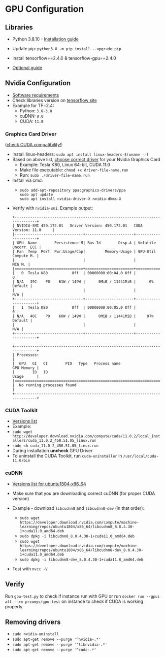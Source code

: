 # GPU Configuration

## Libraries

- Python 3.8.10 - [Installation guide](https://linuxize.com/post/how-to-install-python-3-8-on-ubuntu-18-04/)
- Update pip: `python3.8 -m pip install --upgrade pip`
- Install tensorflow==2.4.0 & tensorflow-gpu==2.4.0

- [Optional guide](https://gist.github.com/Mahedi-61/2a2f1579d4271717d421065168ce6a73?permalink_comment_id=3948350)

## Nvidia Configuration

- [Software requirements](https://www.tensorflow.org/install/gpu#software_requirements)
- Check libraries version on [tensorflow site](https://www.tensorflow.org/install/source#gpu)
- Example for TF=2.4:
  - Python: `3.6-3.8`
  - cuDNN: `8.0`
  - CUDA: `11.0`
  
### Graphics Card Driver

([check CUDA compatibility!](https://docs.nvidia.com/deploy/cuda-compatibility/index.html))
- Install linux-headers: `sudo apt install linux-headers-$(uname -r)`
- Based on above list, [choose correct driver](https://www.nvidia.com/Download/index.aspx?lang=en-us) 
  for your Nvidia Graphics Card
  - Example: Tesla K80, Linux 64-bit, CUDA 11.0
  - Make file executable: `chmod +x driver-file-name.run`
  - Run: `sudo ./driver-file-name.run`
- Install via cmd:
  - ```
    sudo add-apt-repository ppa:graphics-drivers/ppa
    sudo apt update
    sudo apt install nvidia-driver-X nvidia-dkms-X
    ```
- Verify with `nvidia-smi`. Example output:
  ```
  +-----------------------------------------------------------------------------+
  | NVIDIA-SMI 450.172.01   Driver Version: 450.172.01   CUDA Version: 11.0     |
  |-------------------------------+----------------------+----------------------+
  | GPU  Name        Persistence-M| Bus-Id        Disp.A | Volatile Uncorr. ECC |
  | Fan  Temp  Perf  Pwr:Usage/Cap|         Memory-Usage | GPU-Util  Compute M. |
  |                               |                      |               MIG M. |
  |===============================+======================+======================|
  |   0  Tesla K80           Off  | 00000000:00:04.0 Off |                    0 |
  | N/A   39C    P0    61W / 149W |      0MiB / 11441MiB |      0%      Default |
  |                               |                      |                  N/A |
  +-------------------------------+----------------------+----------------------+
  |   1  Tesla K80           Off  | 00000000:00:05.0 Off |                    0 |
  | N/A   40C    P0    60W / 149W |      0MiB / 11441MiB |     97%      Default |
  |                               |                      |                  N/A |
  +-------------------------------+----------------------+----------------------+
  
  +-----------------------------------------------------------------------------+
  | Processes:                                                                  |
  |  GPU   GI   CI        PID   Type   Process name                  GPU Memory |
  |        ID   ID                                                   Usage      |
  |=============================================================================|
  |  No running processes found                                                 |
  +-----------------------------------------------------------------------------+
  ```
  
### CUDA Toolkit

- [Versions list](https://developer.nvidia.com/cuda-toolkit-archive)
- Example: 
 - `sudo wget http://developer.download.nvidia.com/compute/cuda/11.0.2/local_installers/cuda_11.0.2_450.51.05_linux.run`
 - `sudo sh cuda_11.0.2_450.51.05_linux.run`
- During installation **uncheck** GPU Driver
- To uninstall the CUDA Toolkit, run `cuda-uninstaller` in `/usr/local/cuda-11.0/bin`

### cuDNN

- [Versions list for ubuntu1804-x86_64](https://developer.download.nvidia.com/compute/machine-learning/repos/ubuntu1804/x86_64/)
- Make sure that you are downloading correct cuDNN (for proper CUDA version)
- Example - download `libcudnn8` and `libcudnn8-dev` (in that order):
  - `sudo wget https://developer.download.nvidia.com/compute/machine-learning/repos/ubuntu1804/x86_64/libcudnn8_8.0.4.30-1+cuda11.0_amd64.deb`
  - `sudo dpkg -i libcudnn8_8.0.4.30-1+cuda11.0_amd64.deb`
  - `sudo wget https://developer.download.nvidia.com/compute/machine-learning/repos/ubuntu1804/x86_64/libcudnn8-dev_8.0.4.30-1+cuda11.0_amd64.deb`
  - `sudo dpkg -i libcudnn8-dev_8.0.4.30-1+cuda11.0_amd64.deb`

- Test with `nvcc -V`

## Verify
Run `gpu-test.py` to check if instance run with GPU or run `docker run --gpus all --rm przomys/gpu-test` on instance 
to check if CUDA is working properly.

## Removing drivers

* `sudo nvidia-uninstall`
* `sudo apt-get remove --purge '^nvidia-.*'`
* `sudo apt-get remove --purge '^libnvidia-.*'`
* `sudo apt-get remove --purge '^cuda-.*'`

